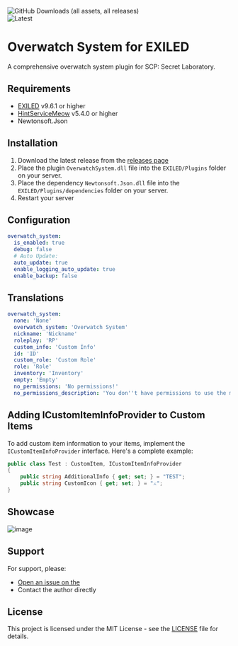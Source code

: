 ![GitHub Downloads (all assets, all releases)](https://img.shields.io/github/downloads/DiabeloDev/OverwatchSystem/total?style=for-the-badge) <br>
![Latest](https://img.shields.io/github/v/release/DiabeloDev/OverwatchSystem?style=for-the-badge&label=Latest%20Release&color=%23D91656)

# Overwatch System for EXILED

A comprehensive overwatch system plugin for SCP: Secret Laboratory.

## Requirements
- [EXILED](https://github.com/ExMod-Team/EXILED) v9.6.1 or higher
- [HintServiceMeow](https://github.com/MeowServer/HintServiceMeow) v5.4.0 or higher
- Newtonsoft.Json

## Installation
1. Download the latest release from the [releases page](https://github.com/DiabeloDev/OverwatchSystem/releases/latest)
2. Place the plugin `OverwatchSystem.dll` file into the `EXILED/Plugins` folder on your server.
3. Place the dependency `Newtonsoft.Json.dll` file into the `EXILED/Plugins/dependencies` folder on your server.
4. Restart your server

## Configuration
```yaml
overwatch_system:
  is_enabled: true
  debug: false
  # Auto Update:
  auto_update: true
  enable_logging_auto_update: true
  enable_backup: false
```

## Translations
```yaml
overwatch_system:
  none: 'None'
  overwatch_system: 'Overwatch System'
  nickname: 'Nickname'
  roleplay: 'RP'
  custom_info: 'Custom Info'
  id: 'ID'
  custom_role: 'Custom Role'
  role: 'Role'
  inventory: 'Inventory'
  empty: 'Empty'
  no_permissions: 'No permissions!'
  no_permissions_description: 'You don''t have permissions to use the moderation system.'
```

## Adding ICustomItemInfoProvider to Custom Items
To add custom item information to your items, implement the `ICustomItemInfoProvider` interface. Here's a complete example:

```cs
public class Test : CustomItem, ICustomItemInfoProvider
{
    public string AdditionalInfo { get; set; } = "TEST";
    public string CustomIcon { get; set; } = "⚔️";
}
```

## Showcase
![image](https://github.com/user-attachments/assets/05fe800a-8fc1-4a02-8de5-56e5a2ae3ea6)

## Support
For support, please:
- [Open an issue on the](https://github.com/DiabeloDev/OverwatchSystem/issues)
- Contact the author directly

## License
This project is licensed under the MIT License - see the [LICENSE](LICENSE) file for details.
